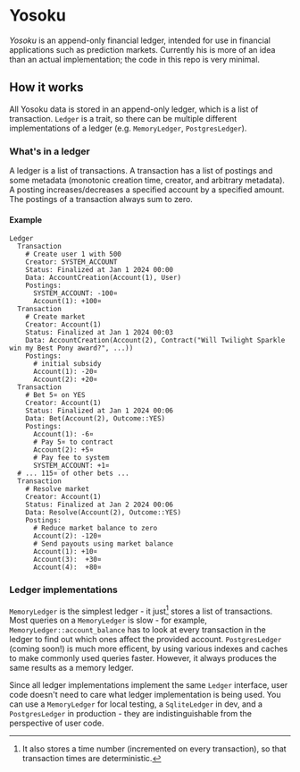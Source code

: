 # Yosoku

*Yosoku* is an append-only financial ledger, intended for use in financial applications such as prediction markets. Currently his is more of an idea than an actual implementation; the code in this repo is very minimal.

## How it works

All Yosoku data is stored in an append-only ledger, which is a list of transaction. `Ledger` is a trait, so there can be multiple different implementations of a ledger (e.g. `MemoryLedger`, `PostgresLedger`).

### What's in a ledger

A ledger is a list of transactions. A transaction has a list of postings and some metadata (monotonic creation time, creator, and arbitrary metadata). A posting increases/decreases a specified account by a specified amount. The postings of a transaction always sum to zero.

#### Example
```
Ledger
  Transaction
    # Create user 1 with 500 
    Creator: SYSTEM_ACCOUNT
    Status: Finalized at Jan 1 2024 00:00
    Data: AccountCreation(Account(1), User)
    Postings:
      SYSTEM_ACCOUNT: -100¤
      Account(1): +100¤
  Transaction
    # Create market
    Creator: Account(1)
    Status: Finalized at Jan 1 2024 00:03
    Data: AccountCreation(Account(2), Contract("Will Twilight Sparkle win my Best Pony award?", ...))
    Postings:
      # initial subsidy
      Account(1): -20¤
      Account(2): +20¤
  Transaction
    # Bet 5¤ on YES
    Creator: Account(1)
    Status: Finalized at Jan 1 2024 00:06
    Data: Bet(Account(2), Outcome::YES)
    Postings:
      Account(1): -6¤
      # Pay 5¤ to contract
      Account(2): +5¤
      # Pay fee to system
      SYSTEM_ACCOUNT: +1¤
  # ... 115¤ of other bets ...
  Transaction
    # Resolve market
    Creator: Account(1)
    Status: Finalized at Jan 2 2024 00:06
    Data: Resolve(Account(2), Outcome::YES)
    Postings:
      # Reduce market balance to zero
      Account(2): -120¤
      # Send payouts using market balance
      Account(1): +10¤
      Account(3):  +30¤
      Account(4):  +80¤
```

### Ledger implementations

`MemoryLedger` is the simplest ledger - it just[^ml-time] stores a list of transactions. Most queries on a `MemoryLedger` is slow - for example, `MemoryLedger::account_balance` has to look at every transaction in the ledger to find out which ones affect the provided account. `PostgresLedger` (coming soon!) is much more efficent, by using various indexes and caches to make commonly used queries faster. However, it always produces the same results as a memory ledger.

Since all ledger implementations implement the same `Ledger` interface, user code doesn't need to care what ledger implementation is being used. You can use a `MemoryLedger` for local testing, a `SqliteLedger` in dev, and a `PostgresLedger` in production - they are indistinguishable from the perspective of user code.

[^ml-time]: It also stores a time number (incremented on every transaction), so that transaction times are deterministic.
